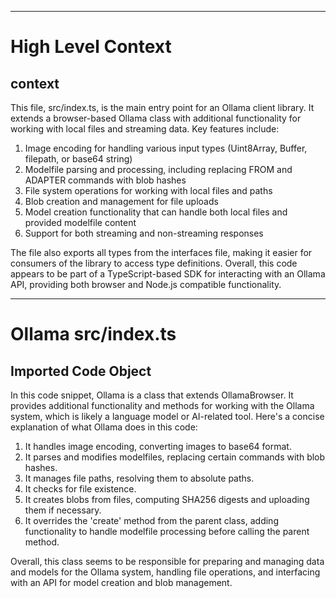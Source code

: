 

  ---
# High Level Context
## context
This file, src/index.ts, is the main entry point for an Ollama client library. It extends a browser-based Ollama class with additional functionality for working with local files and streaming data. Key features include:

1. Image encoding for handling various input types (Uint8Array, Buffer, filepath, or base64 string)
2. Modelfile parsing and processing, including replacing FROM and ADAPTER commands with blob hashes
3. File system operations for working with local files and paths
4. Blob creation and management for file uploads
5. Model creation functionality that can handle both local files and provided modelfile content
6. Support for both streaming and non-streaming responses

The file also exports all types from the interfaces file, making it easier for consumers of the library to access type definitions. Overall, this code appears to be part of a TypeScript-based SDK for interacting with an Ollama API, providing both browser and Node.js compatible functionality.

---
# Ollama src/index.ts
## Imported Code Object
In this code snippet, Ollama is a class that extends OllamaBrowser. It provides additional functionality and methods for working with the Ollama system, which is likely a language model or AI-related tool. Here's a concise explanation of what Ollama does in this code:

1. It handles image encoding, converting images to base64 format.
2. It parses and modifies modelfiles, replacing certain commands with blob hashes.
3. It manages file paths, resolving them to absolute paths.
4. It checks for file existence.
5. It creates blobs from files, computing SHA256 digests and uploading them if necessary.
6. It overrides the 'create' method from the parent class, adding functionality to handle modelfile processing before calling the parent method.

Overall, this class seems to be responsible for preparing and managing data and models for the Ollama system, handling file operations, and interfacing with an API for model creation and blob management.

  